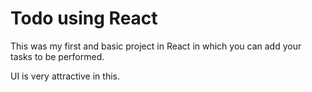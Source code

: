 
 # Todo using React

This was my first and basic project in React in which you can add your tasks to be performed.

UI is very attractive in this.












 



















































































